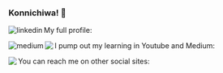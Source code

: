 ### Konnichiwa! 👋

<!--
**kavithacd/kavithacd** is a ✨ _special_ ✨ repository because its `README.md` (this file) appears on your GitHub profile.

My name is Kavitha Chetana Didugu. You can call me Chetana.

- 🔭 I’m currently working on ...
- 🌱 I’m currently learning ...
- 👯 I’m looking to collaborate on ...
- 🤔 I’m looking for help with ...
- 💬 Ask me about ...
- 📫 How to reach me: ...
- 😄 Pronouns: ...
- ⚡ Fun fact: ...
-->
My full profile:
<a href="https://www.linkedin.com/in/kavitha-chetana-didugu/"><img align="left" alt="linkedin" src="https://img.shields.io/badge/linkedin-%230077B5.svg?&style=for-the-badge&logo=linkedin&logoColor=white" /></a>

I pump out my learning in Youtube and Medium:
<a href="https://cervio.medium.com/"><img align="left" alt="medium" src="https://img.shields.io/badge/medium-%2312100E.svg?&style=for-the-badge&logo=medium&logoColor=white" /></a>
<a href="https://www.youtube.com/channel/UCzFH_iBeTYi-kYpArG9pGtw?view_as=subscriber"><img align="left" src="https://img.shields.io/badge/youtube-%23FF0000.svg?&style=for-the-badge&logo=youtube&logoColor=white" /></a>

You can reach me on other social sites:
<a href="https://www.instagram.com/what.i.did.before.i.died/?hl=en"><img align = "left" src="https://img.shields.io/badge/instagram-%23E4405F.svg?&style=for-the-badge&logo=instagram&logoColor=white"/></a>
